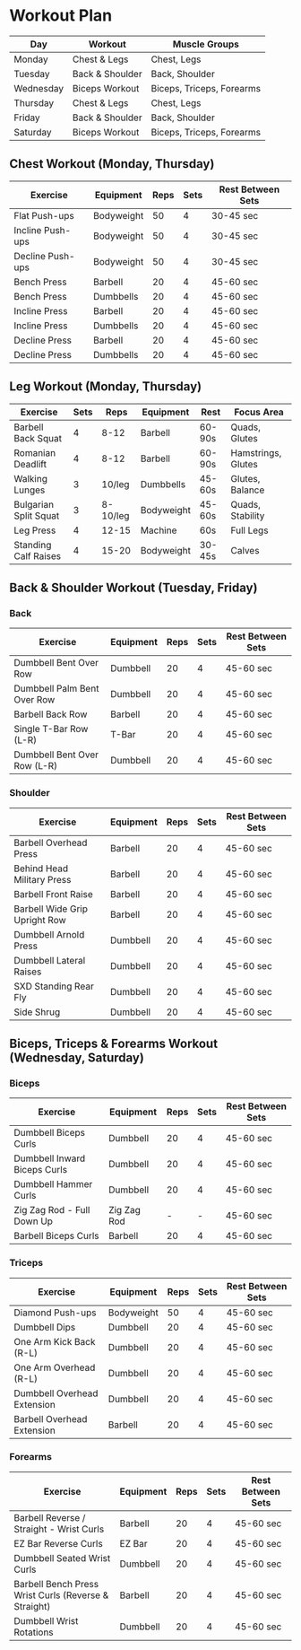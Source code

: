 # Workout Plan

| Day         | Workout          | Muscle Groups         |
|------------|-----------------|----------------------|
| Monday     | Chest & Legs     | Chest, Legs         |
| Tuesday    | Back & Shoulder  | Back, Shoulder      |
| Wednesday  | Biceps Workout   | Biceps, Triceps, Forearms |
| Thursday   | Chest & Legs     | Chest, Legs         |
| Friday     | Back & Shoulder  | Back, Shoulder      |
| Saturday   | Biceps Workout   | Biceps, Triceps, Forearms |

## Chest Workout (Monday, Thursday)
| Exercise                  | Equipment  | Reps | Sets | Rest Between Sets |
|---------------------------|------------|------|------|-------------------|
| Flat Push-ups             | Bodyweight | 50   | 4    | 30-45 sec         |
| Incline Push-ups          | Bodyweight | 50   | 4    | 30-45 sec         |
| Decline Push-ups          | Bodyweight | 50   | 4    | 30-45 sec         |
| Bench Press               | Barbell    | 20   | 4    | 45-60 sec         |
| Bench Press               | Dumbbells  | 20   | 4    | 45-60 sec         |
| Incline Press             | Barbell    | 20   | 4    | 45-60 sec         |
| Incline Press             | Dumbbells  | 20   | 4    | 45-60 sec         |
| Decline Press             | Barbell    | 20   | 4    | 45-60 sec         |
| Decline Press             | Dumbbells  | 20   | 4    | 45-60 sec         |

## Leg Workout (Monday, Thursday)
| Exercise                  | Sets | Reps     | Equipment  | Rest   | Focus Area          |
|---------------------------|------|---------|------------|--------|--------------------|
| Barbell Back Squat        | 4    | 8-12    | Barbell    | 60-90s | Quads, Glutes     |
| Romanian Deadlift         | 4    | 8-12    | Barbell    | 60-90s | Hamstrings, Glutes |
| Walking Lunges           | 3    | 10/leg  | Dumbbells  | 45-60s | Glutes, Balance   |
| Bulgarian Split Squat     | 3    | 8-10/leg | Bodyweight | 45-60s | Quads, Stability  |
| Leg Press                | 4    | 12-15   | Machine    | 60s    | Full Legs         |
| Standing Calf Raises      | 4    | 15-20   | Bodyweight | 30-45s | Calves            |

## Back & Shoulder Workout (Tuesday, Friday)
### Back
| Exercise                      | Equipment  | Reps | Sets | Rest Between Sets |
|--------------------------------|------------|------|------|-------------------|
| Dumbbell Bent Over Row        | Dumbbell   | 20   | 4    | 45-60 sec         |
| Dumbbell Palm Bent Over Row   | Dumbbell   | 20   | 4    | 45-60 sec         |
| Barbell Back Row              | Barbell    | 20   | 4    | 45-60 sec         |
| Single T-Bar Row (L-R)        | T-Bar      | 20   | 4    | 45-60 sec         |
| Dumbbell Bent Over Row (L-R)  | Dumbbell   | 20   | 4    | 45-60 sec         |

### Shoulder
| Exercise                       | Equipment  | Reps | Sets | Rest Between Sets |
|--------------------------------|------------|------|------|-------------------|
| Barbell Overhead Press         | Barbell    | 20   | 4    | 45-60 sec         |
| Behind Head Military Press     | Barbell    | 20   | 4    | 45-60 sec         |
| Barbell Front Raise            | Barbell    | 20   | 4    | 45-60 sec         |
| Barbell Wide Grip Upright Row  | Barbell    | 20   | 4    | 45-60 sec         |
| Dumbbell Arnold Press          | Dumbbell   | 20   | 4    | 45-60 sec         |
| Dumbbell Lateral Raises        | Dumbbell   | 20   | 4    | 45-60 sec         |
| SXD Standing Rear Fly          | Dumbbell   | 20   | 4    | 45-60 sec         |
| Side Shrug                     | Dumbbell   | 20   | 4    | 45-60 sec         |

## Biceps, Triceps & Forearms Workout (Wednesday, Saturday)
### Biceps
| Exercise                         | Equipment  | Reps | Sets | Rest Between Sets |
|----------------------------------|------------|------|------|-------------------|
| Dumbbell Biceps Curls           | Dumbbell   | 20   | 4    | 45-60 sec         |
| Dumbbell Inward Biceps Curls    | Dumbbell   | 20   | 4    | 45-60 sec         |
| Dumbbell Hammer Curls           | Dumbbell   | 20   | 4    | 45-60 sec         |
| Zig Zag Rod - Full Down Up      | Zig Zag Rod | -   | -    | 45-60 sec         |
| Barbell Biceps Curls            | Barbell    | 20   | 4    | 45-60 sec         |

### Triceps
| Exercise                          | Equipment  | Reps | Sets | Rest Between Sets |
|-----------------------------------|------------|------|------|-------------------|
| Diamond Push-ups                 | Bodyweight | 50   | 4    | 45-60 sec         |
| Dumbbell Dips                    | Dumbbell   | 20   | 4    | 45-60 sec         |
| One Arm Kick Back (R-L)          | Dumbbell   | 20   | 4    | 45-60 sec         |
| One Arm Overhead (R-L)           | Dumbbell   | 20   | 4    | 45-60 sec         |
| Dumbbell Overhead Extension      | Dumbbell   | 20   | 4    | 45-60 sec         |
| Barbell Overhead Extension       | Barbell    | 20   | 4    | 45-60 sec         |

### Forearms
| Exercise                                     | Equipment  | Reps | Sets | Rest Between Sets |
|---------------------------------------------|------------|------|------|-------------------|
| Barbell Reverse / Straight - Wrist Curls   | Barbell    | 20   | 4    | 45-60 sec         |
| EZ Bar Reverse Curls                        | EZ Bar     | 20   | 4    | 45-60 sec         |
| Dumbbell Seated Wrist Curls                 | Dumbbell   | 20   | 4    | 45-60 sec         |
| Barbell Bench Press Wrist Curls (Reverse & Straight) | Barbell  | 20   | 4    | 45-60 sec         |
| Dumbbell Wrist Rotations                    | Dumbbell   | 20   | 4    | 45-60 sec         |
